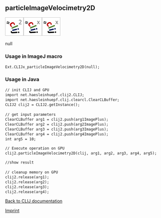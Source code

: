 ## particleImageVelocimetry2D
![Image](images/mini_clij2_logo.png)![Image](images/mini_clijx_logo.png)![Image](images/mini_clijx_logo.png)

null

### Usage in ImageJ macro
```
Ext.CLIJx_particleImageVelocimetry2D(null);
```


### Usage in Java
```
// init CLIJ and GPU
import net.haesleinhuepf.clij2.CLIJ;
import net.haesleinhuepf.clij.clearcl.ClearCLBuffer;
CLIJ2 clij2 = CLIJ2.getInstance();

// get input parameters
ClearCLBuffer arg1 = clij2.push(arg1ImagePlus);
ClearCLBuffer arg2 = clij2.push(arg2ImagePlus);
ClearCLBuffer arg3 = clij2.push(arg3ImagePlus);
ClearCLBuffer arg4 = clij2.push(arg4ImagePlus);
int arg5 = 10;
```

```
// Execute operation on GPU
clij2.particleImageVelocimetry2D(clij, arg1, arg2, arg3, arg4, arg5);
```

```
//show result

// cleanup memory on GPU
clij2.release(arg1);
clij2.release(arg2);
clij2.release(arg3);
clij2.release(arg4);
```


[Back to CLIJ documentation](https://clij.github.io/)

[Imprint](https://clij.github.io/imprint)
